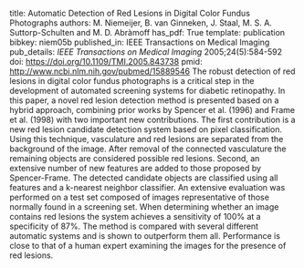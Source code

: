 title: Automatic Detection of Red Lesions in Digital Color Fundus Photographs
authors: M. Niemeijer, B. van Ginneken, J. Staal, M. S. A. Suttorp-Schulten and M. D. Abràmoff
has_pdf: True
template: publication
bibkey: niem05b
published_in: IEEE Transactions on Medical Imaging
pub_details: <i>IEEE Transactions on Medical Imaging</i> 2005;24(5):584-592
doi: https://doi.org/10.1109/TMI.2005.843738
pmid: http://www.ncbi.nlm.nih.gov/pubmed/15889546
The robust detection of red lesions in digital color fundus photographs is a critical step in the development of automated screening systems for diabetic retinopathy. In this paper, a novel red lesion detection method is presented based on a hybrid approach, combining prior works by Spencer et al. (1996) and Frame et al. (1998) with two important new contributions. The first contribution is a new red lesion candidate detection system based on pixel classification. Using this technique, vasculature and red lesions are separated from the background of the image. After removal of the connected vasculature the remaining objects are considered possible red lesions. Second, an extensive number of new features are added to those proposed by Spencer-Frame. The detected candidate objects are classified using all features and a k-nearest neighbor classifier. An extensive evaluation was performed on a test set composed of images representative of those normally found in a screening set. When determining whether an image contains red lesions the system achieves a sensitivity of 100\% at a specificity of 87\%. The method is compared with several different automatic systems and is shown to outperform them all. Performance is close to that of a human expert examining the images for the presence of red lesions.

